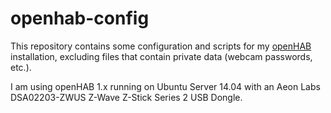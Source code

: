 # openhab-config
This repository contains some configuration and scripts for my [openHAB](http://www.openhab.org/) installation, excluding files that contain private data (webcam passwords, etc.).

I am using openHAB 1.x running on Ubuntu Server 14.04 with an Aeon Labs DSA02203-ZWUS Z-Wave Z-Stick Series 2 USB Dongle.
